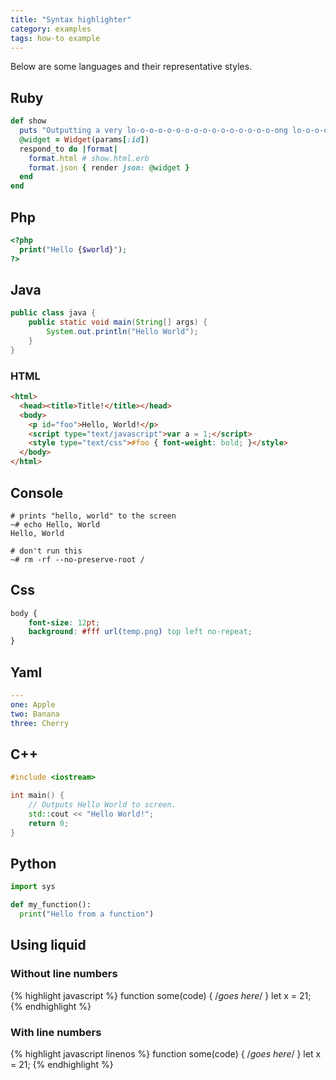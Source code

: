 ```yaml
---
title: "Syntax highlighter"
category: examples
tags: how-to example
---
```


Below are some languages and their representative styles.

## Ruby

```ruby
def show
  puts "Outputting a very lo-o-o-o-o-o-o-o-o-o-o-o-o-o-o-o-ong lo-o-o-o-o-o-o-o-o-o-o-o-o-o-o-o-ong line"
  @widget = Widget(params[:id])
  respond_to do |format|
    format.html # show.html.erb
    format.json { render json: @widget }
  end
end
```

## Php

```php
<?php
  print("Hello {$world}");
?>
```

## Java

```java
public class java {
    public static void main(String[] args) {
        System.out.println("Hello World");
    }
}
```

### HTML

```html
<html>
  <head><title>Title!</title></head>
  <body>
    <p id="foo">Hello, World!</p>
    <script type="text/javascript">var a = 1;</script>
    <style type="text/css">#foo { font-weight: bold; }</style>
  </body>
</html>
```

## Console

```console
# prints "hello, world" to the screen
~# echo Hello, World
Hello, World

# don't run this
~# rm -rf --no-preserve-root /
```

## Css

```css
body {
    font-size: 12pt;
    background: #fff url(temp.png) top left no-repeat;
}
```

## Yaml

```yaml
---
one: Apple
two: Banana
three: Cherry
```

## C++

```cpp
#include <iostream>

int main() {
    // Outputs Hello World to screen.
    std::cout << "Hello World!";
    return 0;
}
```

## Python

```python
import sys

def my_function():
  print("Hello from a function")
```

## Using liquid

### Without line numbers

{% highlight javascript %}
function some(code) { /*goes here*/ }
let x = 21;
{% endhighlight %}


### With line numbers

{% highlight javascript linenos %}
function some(code) { /*goes here*/ }
let x = 21;
{% endhighlight %}
